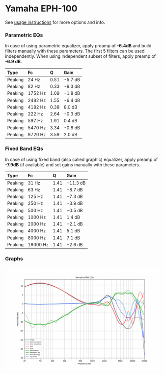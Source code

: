 # Yamaha EPH-100
See [usage instructions](https://github.com/jaakkopasanen/AutoEq#usage) for more options and info.

### Parametric EQs
In case of using parametric equalizer, apply preamp of **-6.4dB** and build filters manually
with these parameters. The first 5 filters can be used independently.
When using independent subset of filters, apply preamp of **-6.9 dB**.

| Type    | Fc      |    Q | Gain    |
|:--------|:--------|:-----|:--------|
| Peaking | 24 Hz   | 0.51 | -5.7 dB |
| Peaking | 82 Hz   | 0.33 | -9.3 dB |
| Peaking | 1752 Hz | 1.09 | -1.8 dB |
| Peaking | 2482 Hz | 1.55 | -6.4 dB |
| Peaking | 4182 Hz | 0.38 | 8.0 dB  |
| Peaking | 222 Hz  | 2.64 | -0.3 dB |
| Peaking | 597 Hz  | 1.91 | 0.4 dB  |
| Peaking | 5470 Hz | 3.34 | -0.8 dB |
| Peaking | 9720 Hz | 3.59 | 2.0 dB  |

### Fixed Band EQs
In case of using fixed band (also called graphic) equalizer, apply preamp of **-7.9dB**
(if available) and set gains manually with these parameters.

| Type    | Fc       |    Q | Gain     |
|:--------|:---------|:-----|:---------|
| Peaking | 31 Hz    | 1.41 | -11.3 dB |
| Peaking | 63 Hz    | 1.41 | -8.7 dB  |
| Peaking | 125 Hz   | 1.41 | -7.3 dB  |
| Peaking | 250 Hz   | 1.41 | -3.9 dB  |
| Peaking | 500 Hz   | 1.41 | -0.5 dB  |
| Peaking | 1000 Hz  | 1.41 | 1.4 dB   |
| Peaking | 2000 Hz  | 1.41 | -2.1 dB  |
| Peaking | 4000 Hz  | 1.41 | 5.1 dB   |
| Peaking | 8000 Hz  | 1.41 | 7.1 dB   |
| Peaking | 16000 Hz | 1.41 | -2.6 dB  |

### Graphs
![](./Yamaha%20EPH-100.png)